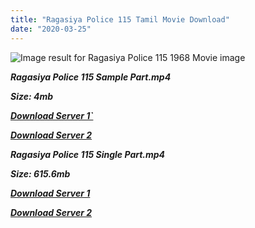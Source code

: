 ```yaml
---
title: "Ragasiya Police 115 Tamil Movie Download"
date: "2020-03-25"
---
```


![Image result for Ragasiya Police 115  1968 Movie image](https://m.media-amazon.com/images/M/MV5BZjlhYjA0Y2QtNTRkNi00YjgxLWJjOGMtZTY4MWMxMTI5Nzg2XkEyXkFqcGdeQXVyMjA4OTI5NDQ@._V1_UY268_CR7,0,182,268_AL_.jpg)

**_Ragasiya Police 115 Sample Part.mp4_**

**_Size: 4mb_**

**_[Download Server 1\`](http://b4.wetransfer.vip/files/{cda5df2c15b60541c0c08958a9aa30b512670539b38ddb53042c71b1d10bc2b4}20Actor{cda5df2c15b60541c0c08958a9aa30b512670539b38ddb53042c71b1d10bc2b4}20Hits{cda5df2c15b60541c0c08958a9aa30b512670539b38ddb53042c71b1d10bc2b4}20Collection/M.{cda5df2c15b60541c0c08958a9aa30b512670539b38ddb53042c71b1d10bc2b4}20G.{cda5df2c15b60541c0c08958a9aa30b512670539b38ddb53042c71b1d10bc2b4}20Ramachandran{cda5df2c15b60541c0c08958a9aa30b512670539b38ddb53042c71b1d10bc2b4}20(M.G.R){cda5df2c15b60541c0c08958a9aa30b512670539b38ddb53042c71b1d10bc2b4}20Movies{cda5df2c15b60541c0c08958a9aa30b512670539b38ddb53042c71b1d10bc2b4}20Collections/Ragasiya{cda5df2c15b60541c0c08958a9aa30b512670539b38ddb53042c71b1d10bc2b4}20Police{cda5df2c15b60541c0c08958a9aa30b512670539b38ddb53042c71b1d10bc2b4}20115{cda5df2c15b60541c0c08958a9aa30b512670539b38ddb53042c71b1d10bc2b4}20(1968)/Ragasiya{cda5df2c15b60541c0c08958a9aa30b512670539b38ddb53042c71b1d10bc2b4}20Police{cda5df2c15b60541c0c08958a9aa30b512670539b38ddb53042c71b1d10bc2b4}20115{cda5df2c15b60541c0c08958a9aa30b512670539b38ddb53042c71b1d10bc2b4}20(1968){cda5df2c15b60541c0c08958a9aa30b512670539b38ddb53042c71b1d10bc2b4}20Sample{cda5df2c15b60541c0c08958a9aa30b512670539b38ddb53042c71b1d10bc2b4}20HD.mp4)_**

**_[Download Server 2](http://b4.wetransfer.vip/files/{cda5df2c15b60541c0c08958a9aa30b512670539b38ddb53042c71b1d10bc2b4}20Actor{cda5df2c15b60541c0c08958a9aa30b512670539b38ddb53042c71b1d10bc2b4}20Hits{cda5df2c15b60541c0c08958a9aa30b512670539b38ddb53042c71b1d10bc2b4}20Collection/M.{cda5df2c15b60541c0c08958a9aa30b512670539b38ddb53042c71b1d10bc2b4}20G.{cda5df2c15b60541c0c08958a9aa30b512670539b38ddb53042c71b1d10bc2b4}20Ramachandran{cda5df2c15b60541c0c08958a9aa30b512670539b38ddb53042c71b1d10bc2b4}20(M.G.R){cda5df2c15b60541c0c08958a9aa30b512670539b38ddb53042c71b1d10bc2b4}20Movies{cda5df2c15b60541c0c08958a9aa30b512670539b38ddb53042c71b1d10bc2b4}20Collections/Ragasiya{cda5df2c15b60541c0c08958a9aa30b512670539b38ddb53042c71b1d10bc2b4}20Police{cda5df2c15b60541c0c08958a9aa30b512670539b38ddb53042c71b1d10bc2b4}20115{cda5df2c15b60541c0c08958a9aa30b512670539b38ddb53042c71b1d10bc2b4}20(1968)/Ragasiya{cda5df2c15b60541c0c08958a9aa30b512670539b38ddb53042c71b1d10bc2b4}20Police{cda5df2c15b60541c0c08958a9aa30b512670539b38ddb53042c71b1d10bc2b4}20115{cda5df2c15b60541c0c08958a9aa30b512670539b38ddb53042c71b1d10bc2b4}20(1968){cda5df2c15b60541c0c08958a9aa30b512670539b38ddb53042c71b1d10bc2b4}20Sample{cda5df2c15b60541c0c08958a9aa30b512670539b38ddb53042c71b1d10bc2b4}20HD.mp4)_**

**_Ragasiya Police 115 Single Part.mp4_**

**_Size: 615.6mb_**

**_[Download Server 1](http://b4.wetransfer.vip/files/{cda5df2c15b60541c0c08958a9aa30b512670539b38ddb53042c71b1d10bc2b4}20Actor{cda5df2c15b60541c0c08958a9aa30b512670539b38ddb53042c71b1d10bc2b4}20Hits{cda5df2c15b60541c0c08958a9aa30b512670539b38ddb53042c71b1d10bc2b4}20Collection/M.{cda5df2c15b60541c0c08958a9aa30b512670539b38ddb53042c71b1d10bc2b4}20G.{cda5df2c15b60541c0c08958a9aa30b512670539b38ddb53042c71b1d10bc2b4}20Ramachandran{cda5df2c15b60541c0c08958a9aa30b512670539b38ddb53042c71b1d10bc2b4}20(M.G.R){cda5df2c15b60541c0c08958a9aa30b512670539b38ddb53042c71b1d10bc2b4}20Movies{cda5df2c15b60541c0c08958a9aa30b512670539b38ddb53042c71b1d10bc2b4}20Collections/Ragasiya{cda5df2c15b60541c0c08958a9aa30b512670539b38ddb53042c71b1d10bc2b4}20Police{cda5df2c15b60541c0c08958a9aa30b512670539b38ddb53042c71b1d10bc2b4}20115{cda5df2c15b60541c0c08958a9aa30b512670539b38ddb53042c71b1d10bc2b4}20(1968)/Ragasiya{cda5df2c15b60541c0c08958a9aa30b512670539b38ddb53042c71b1d10bc2b4}20Police{cda5df2c15b60541c0c08958a9aa30b512670539b38ddb53042c71b1d10bc2b4}20115{cda5df2c15b60541c0c08958a9aa30b512670539b38ddb53042c71b1d10bc2b4}20(1968){cda5df2c15b60541c0c08958a9aa30b512670539b38ddb53042c71b1d10bc2b4}20Single{cda5df2c15b60541c0c08958a9aa30b512670539b38ddb53042c71b1d10bc2b4}20Part{cda5df2c15b60541c0c08958a9aa30b512670539b38ddb53042c71b1d10bc2b4}20HD.mp4)_**

**_[Download Server 2](http://b4.wetransfer.vip/files/{cda5df2c15b60541c0c08958a9aa30b512670539b38ddb53042c71b1d10bc2b4}20Actor{cda5df2c15b60541c0c08958a9aa30b512670539b38ddb53042c71b1d10bc2b4}20Hits{cda5df2c15b60541c0c08958a9aa30b512670539b38ddb53042c71b1d10bc2b4}20Collection/M.{cda5df2c15b60541c0c08958a9aa30b512670539b38ddb53042c71b1d10bc2b4}20G.{cda5df2c15b60541c0c08958a9aa30b512670539b38ddb53042c71b1d10bc2b4}20Ramachandran{cda5df2c15b60541c0c08958a9aa30b512670539b38ddb53042c71b1d10bc2b4}20(M.G.R){cda5df2c15b60541c0c08958a9aa30b512670539b38ddb53042c71b1d10bc2b4}20Movies{cda5df2c15b60541c0c08958a9aa30b512670539b38ddb53042c71b1d10bc2b4}20Collections/Ragasiya{cda5df2c15b60541c0c08958a9aa30b512670539b38ddb53042c71b1d10bc2b4}20Police{cda5df2c15b60541c0c08958a9aa30b512670539b38ddb53042c71b1d10bc2b4}20115{cda5df2c15b60541c0c08958a9aa30b512670539b38ddb53042c71b1d10bc2b4}20(1968)/Ragasiya{cda5df2c15b60541c0c08958a9aa30b512670539b38ddb53042c71b1d10bc2b4}20Police{cda5df2c15b60541c0c08958a9aa30b512670539b38ddb53042c71b1d10bc2b4}20115{cda5df2c15b60541c0c08958a9aa30b512670539b38ddb53042c71b1d10bc2b4}20(1968){cda5df2c15b60541c0c08958a9aa30b512670539b38ddb53042c71b1d10bc2b4}20Single{cda5df2c15b60541c0c08958a9aa30b512670539b38ddb53042c71b1d10bc2b4}20Part{cda5df2c15b60541c0c08958a9aa30b512670539b38ddb53042c71b1d10bc2b4}20HD.mp4)_**
